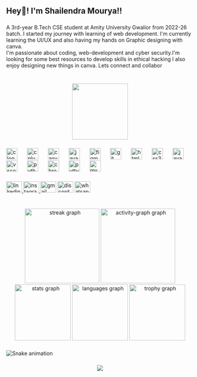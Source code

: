 <h2 align="left">Hey👋! I'm Shailendra Mourya!!</h2>

###

<p align="left">A 3rd-year B.Tech CSE student at Amity University Gwalior from 2022-26 batch. I started my journey with learning of web development. I'm currently learning the UI/UX and also having my hands on Graphic designing with canva.<br>I'm passionate about coding, web-development and cyber security.I'm looking for some best resources to develop skills in ethical hacking I also enjoy designing new things in canva. Lets connect and collabor</p>

###

<br clear="both">

<div align="center">
  <img height="150" src="https://media.licdn.com/dms/image/D5616AQFWoNQTuYk7eQ/profile-displaybackgroundimage-shrink_350_1400/0/1720408262678?e=1726704000&v=beta&t=Rb3SjtE4RknXVG99MiZKgQPPxaHdT0abmP-B0OF7M2Q"  />
</div>

###

<div align="left">
  <img src="https://cdn.jsdelivr.net/gh/devicons/devicon/icons/c/c-original.svg" height="30" alt="c logo"  />
  <img width="18" />
  <img src="https://cdn.jsdelivr.net/gh/devicons/devicon/icons/cplusplus/cplusplus-original.svg" height="30" alt="cplusplus logo"  />
  <img width="18" />
  <img src="https://cdn.jsdelivr.net/gh/devicons/devicon/icons/canva/canva-original.svg" height="30" alt="canva logo"  />
  <img width="18" />
  <img src="https://cdn.jsdelivr.net/gh/devicons/devicon/icons/java/java-original.svg" height="30" alt="java logo"  />
  <img width="18" />
  <img src="https://cdn.jsdelivr.net/gh/devicons/devicon/icons/figma/figma-original.svg" height="30" alt="figma logo"  />
  <img width="18" />
  <img src="https://cdn.jsdelivr.net/gh/devicons/devicon/icons/git/git-original.svg" height="30" alt="git logo"  />
  <img width="18" />
  <img src="https://cdn.jsdelivr.net/gh/devicons/devicon/icons/html5/html5-original.svg" height="30" alt="html5 logo"  />
  <img width="18" />
  <img src="https://cdn.jsdelivr.net/gh/devicons/devicon/icons/css3/css3-original.svg" height="30" alt="css3 logo"  />
  <img width="18" />
  <img src="https://cdn.jsdelivr.net/gh/devicons/devicon/icons/javascript/javascript-original.svg" height="30" alt="javascript logo"  />
  <img width="18" />
  <img src="https://cdn.jsdelivr.net/gh/devicons/devicon/icons/vscode/vscode-original.svg" height="30" alt="vscode logo"  />
  <img width="18" />
  <img src="https://cdn.jsdelivr.net/gh/devicons/devicon/icons/python/python-original.svg" height="30" alt="python logo"  />
  <img width="18" />
  <img src="https://cdn.jsdelivr.net/gh/devicons/devicon/icons/chrome/chrome-original.svg" height="30" alt="chrome logo"  />
  <img width="18" />
  <img src="https://cdn.jsdelivr.net/gh/devicons/devicon/icons/putty/putty-original.svg" height="30" alt="putty logo"  />
  <img width="18" />
  <img src="https://cdn.jsdelivr.net/gh/devicons/devicon/icons/mysql/mysql-original.svg" height="30" alt="mysql logo"  />
</div>

###

<div align="left">
  <a href="https://www.linkedin.com/in/shailum17" target="_blank">
    <img src="https://raw.githubusercontent.com/maurodesouza/profile-readme-generator/master/src/assets/icons/social/linkedin/default.svg" width="42" height="30" alt="linkedin logo"  />
  </a>
  <a href="https://www.instagram.com/shailu_m17?igsh=MWY2bGxmZHp3ZDQwMA==" target="_blank">
    <img src="https://raw.githubusercontent.com/maurodesouza/profile-readme-generator/master/src/assets/icons/social/instagram/default.svg" width="42" height="30" alt="instagram logo"  />
  </a>
  <img src="https://raw.githubusercontent.com/maurodesouza/profile-readme-generator/master/src/assets/icons/social/gmail/default.svg" width="42" height="30" alt="gmail logo"  />
  <img src="https://raw.githubusercontent.com/maurodesouza/profile-readme-generator/master/src/assets/icons/social/discord/default.svg" width="42" height="30" alt="discord logo"  />
  <a href="https://wa.me/message/PHLWVAD672GSJ1" target="_blank">
    <img src="https://raw.githubusercontent.com/maurodesouza/profile-readme-generator/master/src/assets/icons/social/whatsapp/default.svg" width="42" height="30" alt="whatsapp logo"  />
  </a>
</div>

###

<br clear="both">

<div align="center">
  <img src="https://streak-stats.demolab.com?user=shailum17&locale=en&mode=daily&theme=panda&hide_border=true&border_radius=5" height="200" alt="streak graph"  />
  <img src="https://github-readme-activity-graph.vercel.app/graph?username=shailum17&theme=github-dark&hide_title=false&hide_border=true&radius=10&area=true" height="200" alt="activity-graph graph"  />
  <img src="https://github-readme-stats.vercel.app/api?username=shailum17&hide_title=false&hide_rank=false&show_icons=true&include_all_commits=true&count_private=true&disable_animations=false&theme=panda&locale=en&hide_border=true" height="150" alt="stats graph"  />
  <img src="https://github-readme-stats.vercel.app/api/top-langs?username=shailum17&locale=en&hide_title=false&layout=compact&card_width=320&langs_count=5&theme=panda&hide_border=true" height="150" alt="languages graph"  />
  <img src="https://github-profile-trophy.vercel.app?username=shailum17&theme=apprentice&no-frame=true&column=8&row=1" height="150" alt="trophy graph"  />
</div>

###

<img src="https://raw.githubusercontent.com/shailum17/shailum17/output/snake.svg" alt="Snake animation" />

###

<div align="center">
  <img src="https://visitor-badge.laobi.icu/badge?page_id=shailum17.shailum17&"  />
</div>

###
